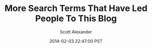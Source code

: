 ---
layout: podcast
title: "More Search Terms That Have Led People To This Blog"
author: Scott Alexander
description: https://slatestarcodex.com/2014/02/03/more-search-terms-that-have-led-people-to-this-blog/
date: 2014-02-03 22:47:00 PST
length: 3527367
duration: 882
guid: more-search-terms-that-have-led-people-to-this-blog
---